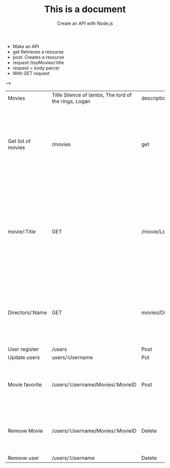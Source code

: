 <!DOCTYPE html>
<html lang="en">
<head>
    <meta charset="UTF-8">
    <meta name="viewport" content="width=device-width, initial-scale=1.0">
    <title>documentation</title>
</head>
<body>
<header>
  <h1>This is a document</h1>
  <p>Create an API with Node.js</p>
</header>

<div><ul>
  <li>Make an API</li>
  <li>get Retrieves a resourse </li>
  <li>post: Creates a resourse </li>
  <li>request /topMovies/:title</li>
  <li>request = body parcer</li>
  <li>With GET request</li>
</div></ul>

<table>
  <td>Movies</td>
  <td>Title Silence of lambs, The lord of the rings, Logan</td>
  <td>description</td>
  <td>genreid 1 2 3</td>
  <td>genreid 1 3 3</td>
  <td>imagepath</td>
  <td>featured</td>
<tr>
  <td>Get list of movies</td>
  <td>/movies</td>
  <td>get</td>
  <td>/movies</td>
  <td>While Frodo and Sam edge closer to Mordor with the help of the shifty Gollum, the divided fellowship makes a stand against Sauron's new ally, Saruman, and his hordes of Isengard.</td>
  <td>With Json</td>
</tr>
  <td>movie/:Title</td>
  <td>GET</td>
  <td>/movie/Logan</td>
  <td>Json</td>
  <td>"Title": "Logan",
      "Description": "In a future where mutants are nearly extinct, an elderly and weary Logan leads a quiet life. But when Laura, a mutant child pursued by scientists, comes to him for help, he must get her to safety." </td>
<tr>
  <td>Directors/:Name</td>
  <td>GET</td>
  <td>movies/Directors/Peter%20Jackson</td>
  <td>Json</td>
  <td>"Name: Peter Jackson. Bio: He is most well-known for his film adaptation of J.R.R. Tolkien's Lord of the Rings trilogy, which has won numerous awards.</td>
</tr>   
<tr>
  <td>User register</td>
  <td>/users</td>
  <td>Post</td>
  <td>Json</td>
  <td>bakbkwea</td>
  <td>fwfw</td>
</tr>
<tr>
  <td>Update users</td>
  <td>users/:Username</td>
  <td>Put</td>
  <td>Json</td>
  <td></td>
  <td></td>
</tr>


<tr>
  <td>Movie favorite</td>
  <td>/users/:Username/Movies/:MovieID</td>
  <td>Post</td>
  <td>/users/olivia/movies/Logan ID</td>
  <td>JSON</td>
  
  <td>{
      "FavoriteMovies": [],
      "_id": "5fa92f978c625f34040d0ec8",
      "Username": "Olivia",
      "Password": "olivi123",
      "Email": "oliv@gmail.com",
      "Birthday": "1996-01-01T00:00:00.000Z",
      "__v": 0
  }</td>
</tr>
<tr>
  <td>Remove Movie</td>
  <td>/users/:Username/Movies/:MovieID</td>
  <td>Delete</td>
  <td>/users/Olivia/movies/Logan ID</td>
  <td>Json</td>
  <td>{
      "FavoriteMovies": [],
      "_id": "5fa92f978c625f34040d0ec8",
      "Username": "Olivia",
      "Password": "olivi123",
      "Email": "oliv@gmail.com",
      "Birthday": "1996-01-01T00:00:00.000Z",
      "__v": 0
  }</td>
</tr>
<tr>
  <td>Remove user</td>
  <td>/users/:Username</td>
  <td>Delete</td>
  <td>None</td>
  <td>/users/makeabake</td>
</tr> -->
</table>

<script src="movie_api/index.js"></script>
</body>
</html>
